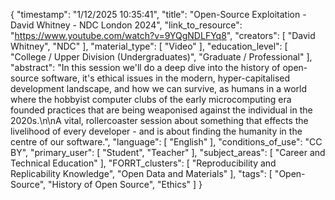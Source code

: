 {
    "timestamp": "1/12/2025 10:35:41",
    "title": "Open-Source Exploitation - David Whitney - NDC London 2024",
    "link_to_resource": "https://www.youtube.com/watch?v=9YQgNDLFYq8",
    "creators": [
        "David Whitney",
        "NDC"
    ],
    "material_type": [
        "Video"
    ],
    "education_level": [
        "College / Upper Division (Undergraduates)",
        "Graduate / Professional"
    ],
    "abstract": "In this session we'll do a deep dive into the history of open-source software, it's ethical issues in the modern, hyper-capitalised development landscape, and how we can survive, as humans in a world where the hobbyist computer clubs of the early microcomputing era founded practices that are being weaponised against the individual in the 2020s.\n\nA vital, rollercoaster session about something that effects the livelihood of every developer - and is about finding the humanity in the centre of our software.",
    "language": [
        "English"
    ],
    "conditions_of_use": "CC BY",
    "primary_user": [
        "Student",
        "Teacher"
    ],
    "subject_areas": [
        "Career and Technical Education"
    ],
    "FORRT_clusters": [
        "Reproducibility and Replicability Knowledge",
        "Open Data and Materials"
    ],
    "tags": [
        "Open-Source",
        "History of Open Source",
        "Ethics"
    ]
}